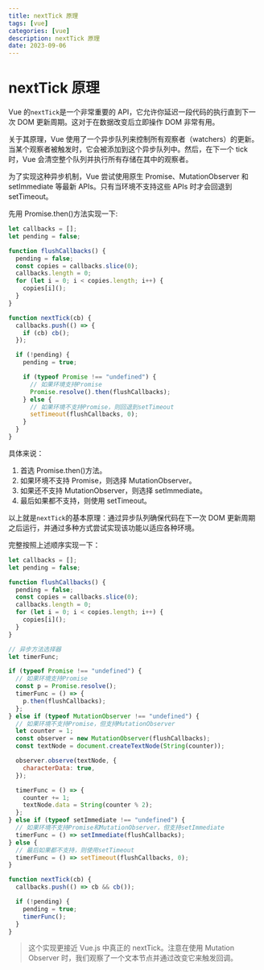 ```yaml
---
title: nextTick 原理
tags: [vue]
categories: [vue]
description: nextTick 原理
date: 2023-09-06
---
```

# nextTick 原理

Vue 的`nextTick`是一个非常重要的 API，它允许你延迟一段代码的执行直到下一次 DOM 更新周期。这对于在数据改变后立即操作 DOM 非常有用。

关于其原理，Vue 使用了一个异步队列来控制所有观察者（watchers）的更新。当某个观察者被触发时，它会被添加到这个异步队列中。然后，在下一个 tick 时，Vue 会清空整个队列并执行所有存储在其中的观察者。

为了实现这种异步机制，Vue 尝试使用原生 Promise、MutationObserver 和 setImmediate 等最新 APIs。只有当环境不支持这些 APIs 时才会回退到 setTimeout。

先用 Promise.then()方法实现一下:

```js
let callbacks = [];
let pending = false;

function flushCallbacks() {
  pending = false;
  const copies = callbacks.slice(0);
  callbacks.length = 0;
  for (let i = 0; i < copies.length; i++) {
    copies[i]();
  }
}

function nextTick(cb) {
  callbacks.push(() => {
    if (cb) cb();
  });

  if (!pending) {
    pending = true;

    if (typeof Promise !== "undefined") {
      // 如果环境支持Promise
      Promise.resolve().then(flushCallbacks);
    } else {
      // 如果环境不支持Promise，则回退到setTimeout
      setTimeout(flushCallbacks, 0);
    }
  }
}
```

具体来说：

1. 首选 Promise.then()方法。
2. 如果环境不支持 Promise，则选择 MutationObserver。
3. 如果还不支持 MutationObserver，则选择 setImmediate。
4. 最后如果都不支持，则使用 setTimeout。

以上就是`nextTick`的基本原理：通过异步队列确保代码在下一次 DOM 更新周期之后运行，并通过多种方式尝试实现该功能以适应各种环境。

完整按照上述顺序实现一下：

```js
let callbacks = [];
let pending = false;

function flushCallbacks() {
  pending = false;
  const copies = callbacks.slice(0);
  callbacks.length = 0;
  for (let i = 0; i < copies.length; i++) {
    copies[i]();
  }
}

// 异步方法选择器
let timerFunc;

if (typeof Promise !== "undefined") {
  // 如果环境支持Promise
  const p = Promise.resolve();
  timerFunc = () => {
    p.then(flushCallbacks);
  };
} else if (typeof MutationObserver !== "undefined") {
  // 如果环境不支持Promise，但支持MutationObserver
  let counter = 1;
  const observer = new MutationObserver(flushCallbacks);
  const textNode = document.createTextNode(String(counter));

  observer.observe(textNode, {
    characterData: true,
  });

  timerFunc = () => {
    counter += 1;
    textNode.data = String(counter % 2);
  };
} else if (typeof setImmediate !== "undefined") {
  // 如果环境不支持Promise和MutationObserver，但支持setImmediate
  timerFunc = () => setImmediate(flushCallbacks);
} else {
  // 最后如果都不支持，则使用setTimeout
  timerFunc = () => setTimeout(flushCallbacks, 0);
}

function nextTick(cb) {
  callbacks.push(() => cb && cb());

  if (!pending) {
    pending = true;
    timerFunc();
  }
}
```

> 这个实现更接近 Vue.js 中真正的 nextTick。注意在使用 Mutation Observer 时，我们观察了一个文本节点并通过改变它来触发回调。
